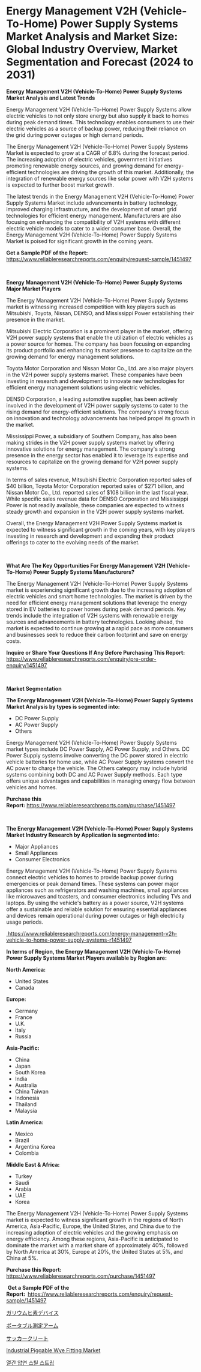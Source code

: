 <p><h1>Energy Management V2H (Vehicle-To-Home) Power Supply Systems Market Analysis and Market Size: Global Industry Overview, Market Segmentation and Forecast (2024 to 2031)</h1></p><p><strong>Energy Management V2H (Vehicle-To-Home) Power Supply Systems Market Analysis and Latest Trends</strong></p>
<p><p>Energy Management V2H (Vehicle-To-Home) Power Supply Systems allow electric vehicles to not only store energy but also supply it back to homes during peak demand times. This technology enables consumers to use their electric vehicles as a source of backup power, reducing their reliance on the grid during power outages or high demand periods.</p><p>The Energy Management V2H (Vehicle-To-Home) Power Supply Systems Market is expected to grow at a CAGR of 6.8% during the forecast period. The increasing adoption of electric vehicles, government initiatives promoting renewable energy sources, and growing demand for energy-efficient technologies are driving the growth of this market. Additionally, the integration of renewable energy sources like solar power with V2H systems is expected to further boost market growth.</p><p>The latest trends in the Energy Management V2H (Vehicle-To-Home) Power Supply Systems Market include advancements in battery technology, improved charging infrastructure, and the development of smart grid technologies for efficient energy management. Manufacturers are also focusing on enhancing the compatibility of V2H systems with different electric vehicle models to cater to a wider consumer base. Overall, the Energy Management V2H (Vehicle-To-Home) Power Supply Systems Market is poised for significant growth in the coming years.</p></p>
<p><strong>Get a Sample PDF of the Report:&nbsp;</strong> <a href="https://www.reliableresearchreports.com/enquiry/request-sample/1451497">https://www.reliableresearchreports.com/enquiry/request-sample/1451497</a></p>
<p>&nbsp;</p>
<p><strong>Energy Management V2H (Vehicle-To-Home) Power Supply Systems Major Market Players</strong></p>
<p><p>The Energy Management V2H (Vehicle-To-Home) Power Supply Systems market is witnessing increased competition with key players such as Mitsubishi, Toyota, Nissan, DENSO, and Mississippi Power establishing their presence in the market. </p><p>Mitsubishi Electric Corporation is a prominent player in the market, offering V2H power supply systems that enable the utilization of electric vehicles as a power source for homes. The company has been focusing on expanding its product portfolio and enhancing its market presence to capitalize on the growing demand for energy management solutions. </p><p>Toyota Motor Corporation and Nissan Motor Co., Ltd. are also major players in the V2H power supply systems market. These companies have been investing in research and development to innovate new technologies for efficient energy management solutions using electric vehicles. </p><p>DENSO Corporation, a leading automotive supplier, has been actively involved in the development of V2H power supply systems to cater to the rising demand for energy-efficient solutions. The company's strong focus on innovation and technology advancements has helped propel its growth in the market. </p><p>Mississippi Power, a subsidiary of Southern Company, has also been making strides in the V2H power supply systems market by offering innovative solutions for energy management. The company's strong presence in the energy sector has enabled it to leverage its expertise and resources to capitalize on the growing demand for V2H power supply systems. </p><p>In terms of sales revenue, Mitsubishi Electric Corporation reported sales of $40 billion, Toyota Motor Corporation reported sales of $271 billion, and Nissan Motor Co., Ltd. reported sales of $108 billion in the last fiscal year. While specific sales revenue data for DENSO Corporation and Mississippi Power is not readily available, these companies are expected to witness steady growth and expansion in the V2H power supply systems market. </p><p>Overall, the Energy Management V2H Power Supply Systems market is expected to witness significant growth in the coming years, with key players investing in research and development and expanding their product offerings to cater to the evolving needs of the market.</p></p>
<p>&nbsp;</p>
<p><strong>What Are The Key Opportunities For Energy Management V2H (Vehicle-To-Home) Power Supply Systems Manufacturers?</strong></p>
<p><p>The Energy Management V2H (Vehicle-To-Home) Power Supply Systems market is experiencing significant growth due to the increasing adoption of electric vehicles and smart home technologies. The market is driven by the need for efficient energy management solutions that leverage the energy stored in EV batteries to power homes during peak demand periods. Key trends include the integration of V2H systems with renewable energy sources and advancements in battery technologies. Looking ahead, the market is expected to continue growing at a rapid pace as more consumers and businesses seek to reduce their carbon footprint and save on energy costs.</p></p>
<p><strong>Inquire or Share Your Questions If Any Before Purchasing This Report:</strong> <a href="https://www.reliableresearchreports.com/enquiry/pre-order-enquiry/1451497">https://www.reliableresearchreports.com/enquiry/pre-order-enquiry/1451497</a></p>
<p>&nbsp;</p>
<p><strong>Market Segmentation</strong></p>
<p><strong>The Energy Management V2H (Vehicle-To-Home) Power Supply Systems Market Analysis by types is segmented into:</strong></p>
<p><ul><li>DC Power Supply</li><li>AC Power Supply</li><li>Others</li></ul></p>
<p><p>Energy Management V2H (Vehicle-To-Home) Power Supply Systems market types include DC Power Supply, AC Power Supply, and Others. DC Power Supply systems involve converting the DC power stored in electric vehicle batteries for home use, while AC Power Supply systems convert the AC power to charge the vehicle. The Others category may include hybrid systems combining both DC and AC Power Supply methods. Each type offers unique advantages and capabilities in managing energy flow between vehicles and homes.</p></p>
<p><strong>Purchase this Report:&nbsp;</strong><a href="https://www.reliableresearchreports.com/purchase/1451497">https://www.reliableresearchreports.com/purchase/1451497</a></p>
<p>&nbsp;</p>
<p><strong>The Energy Management V2H (Vehicle-To-Home) Power Supply Systems Market Industry Research by Application is segmented into:</strong></p>
<p><ul><li>Major Appliances</li><li>Small Appliances</li><li>Consumer Electronics</li></ul></p>
<p><p>Energy Management V2H (Vehicle-To-Home) Power Supply Systems connect electric vehicles to homes to provide backup power during emergencies or peak demand times. These systems can power major appliances such as refrigerators and washing machines, small appliances like microwaves and toasters, and consumer electronics including TVs and laptops. By using the vehicle's battery as a power source, V2H systems offer a sustainable and reliable solution for ensuring essential appliances and devices remain operational during power outages or high electricity usage periods.</p></p>
<p><a href="https://www.reliableresearchreports.com/energy-management-v2h-vehicle-to-home-power-supply-systems-r1451497">&nbsp;https://www.reliableresearchreports.com/energy-management-v2h-vehicle-to-home-power-supply-systems-r1451497</a></p>
<p><strong>In terms of Region, the Energy Management V2H (Vehicle-To-Home) Power Supply Systems Market Players available by Region are:</strong></p>
<p>
    <p> <strong> North America: </strong>
        <ul>
            <li>United States</li>
            <li>Canada</li>
        </ul>
        </p> 
    <p> <strong> Europe: </strong>
        <ul>
            <li>Germany</li>
            <li>France</li>
            <li>U.K.</li>
            <li>Italy</li>
            <li>Russia</li>
        </ul>
        </p> 
    <p> <strong> Asia-Pacific: </strong>
        <ul>
            <li>China</li>
            <li>Japan</li>
            <li>South Korea</li>
            <li>India</li>
            <li>Australia</li>
            <li>China Taiwan</li>
            <li>Indonesia</li>
            <li>Thailand</li>
            <li>Malaysia</li>
        </ul>
        </p> 
    <p> <strong> Latin America: </strong>
        <ul>
            <li>Mexico</li>
            <li>Brazil</li>
            <li>Argentina Korea</li>
            <li>Colombia</li>
        </ul>
        </p> 
    <p> <strong> Middle East & Africa: </strong>
        <ul>
            <li>Turkey</li>
            <li>Saudi</li>
            <li>Arabia</li>
            <li>UAE</li>
            <li>Korea</li>
        </ul>
    </p>
    </p>
<p><p>The Energy Management V2H (Vehicle-To-Home) Power Supply Systems market is expected to witness significant growth in the regions of North America, Asia-Pacific, Europe, the United States, and China due to the increasing adoption of electric vehicles and the growing emphasis on energy efficiency. Among these regions, Asia-Pacific is anticipated to dominate the market with a market share of approximately 40%, followed by North America at 30%, Europe at 20%, the United States at 5%, and China at 5%.</p></p>
<p><strong>Purchase this Report: </strong><a href="https://www.reliableresearchreports.com/purchase/1451497">https://www.reliableresearchreports.com/purchase/1451497</a></p>
<p>&nbsp;<strong>Get a Sample PDF of the Report:&nbsp;&nbsp;</strong><a href="https://www.reliableresearchreports.com/enquiry/request-sample/1451497">https://www.reliableresearchreports.com/enquiry/request-sample/1451497</a></p>
<p><strong></strong></p>
<p><p><a href="https://medium.com/@darieenson678546/%E3%82%AC%E3%83%AA%E3%82%A6%E3%83%A0%E3%82%A2%E3%83%BC%E3%82%BB%E3%83%8B%E3%83%89%E3%83%87%E3%83%90%E3%82%A4%E3%82%B9%E5%B8%82%E5%A0%B4-%E5%B8%82%E5%A0%B4%E3%82%B7%E3%82%A7%E3%82%A2-%E5%B8%82%E5%A0%B4%E3%83%88%E3%83%AC%E3%83%B3%E3%83%89-%E3%81%8A%E3%82%88%E3%81%B3%E5%B0%86%E6%9D%A5%E3%81%AE%E6%88%90%E9%95%B7%E3%82%92%E6%8E%A2%E3%82%8B-f0cb6b44944e">ガリウムヒ素デバイス</a></p><p><a href="https://github.com/ihabdkwlxs948/Market-Research-Report-List-1/blob/main/101855139452.md">ポータブル測定アーム</a></p><p><a href="https://medium.com/@barrymundy88/%E3%82%B5%E3%83%83%E3%82%AB%E3%83%BC%E3%82%B9%E3%83%91%E3%82%A4%E3%82%AF%E5%B8%82%E5%A0%B4%E3%81%AF-%E5%B8%82%E5%A0%B4%E3%82%B7%E3%82%A7%E3%82%A2-%E5%B8%82%E5%A0%B4%E5%8B%95%E5%90%91-%E5%B8%82%E5%A0%B4%E6%88%90%E9%95%B7%E3%81%AB%E9%96%A2%E3%81%99%E3%82%8B%E6%83%85%E5%A0%B1%E3%82%92%E6%8F%90%E4%BE%9B%E3%81%97%E3%81%BE%E3%81%99-57cf50a22fb7">サッカークリート</a></p><p><a href="https://github.com/marloy8/Market-Research-Report-List-4/blob/main/industrial-piggable-wye-fitting-market.md">Industrial Piggable Wye Fitting Market</a></p><p><a href="https://github.com/fernandotryO5lson96765/Market-Research-Report-List-1/blob/main/626650837597.md">열간 압연 스틸 스트립</a></p></p>